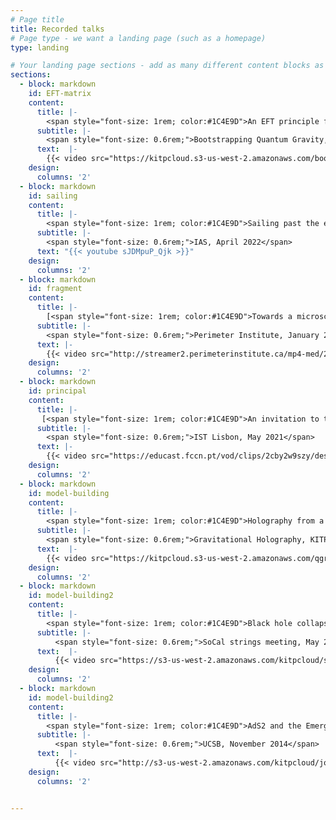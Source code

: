 ```yaml
---
# Page title
title: Recorded talks
# Page type - we want a landing page (such as a homepage)
type: landing

# Your landing page sections - add as many different content blocks as you like
sections:
  - block: markdown
    id: EFT-matrix
    content:
      title: |-
        <span style="font-size: 1rem; color:#1C4E9D">An EFT principle for low dimensional gravity</span>
      subtitle: |- 
        <span style="font-size: 0.6rem;">Bootstrapping Quantum Gravity, KITP, February 2023</span>
      text:  |-
        {{< video src="https://kitpcloud.s3-us-west-2.amazonaws.com/bootstrap23/Anous_Bootstrap23_KITP.mp4" controls="yes" >}} 
    design:
      columns: '2'
  - block: markdown
    id: sailing
    content:
      title: |- 
        <span style="font-size: 1rem; color:#1C4E9D">Sailing past the edge of the world</span>
      subtitle: |- 
        <span style="font-size: 0.6rem;">IAS, April 2022</span>
      text: "{{< youtube sJDMpuP_Qjk >}}"
    design:
      columns: '2'
  - block: markdown
    id: fragment
    content:
      title: |- 
        [<span style="font-size: 1rem; color:#1C4E9D">Towards a microscopic model of AdS Fragmentation</span>](https://pirsa.org/22010085)
      subtitle: |- 
        <span style="font-size: 0.6rem;">Perimeter Institute, January 2022</span>
      text: |-  
        {{< video src="http://streamer2.perimeterinstitute.ca/mp4-med/22010085.mp4" controls="yes" >}}
    design:
      columns: '2'
  - block: markdown
    id: principal
    content:
      title: |- 
       [<span style="font-size: 1rem; color:#1C4E9D">An invitation to the principal series</span>](https://educast.fccn.pt/vod/clips/2cby2w9szy/streaming.html?locale=pt)
      subtitle: |- 
        <span style="font-size: 0.6rem;">IST Lisbon, May 2021</span>
      text: |-  
        {{< video src="https://educast.fccn.pt/vod/clips/2cby2w9szy/desktop.mp4" controls="yes" >}}
    design:
      columns: '2'
  - block: markdown
    id: model-building
    content:
      title: |-
        <span style="font-size: 1rem; color:#1C4E9D">Holography from a model builder's perspective</span>
      subtitle: |- 
        <span style="font-size: 0.6rem;">Gravitational Holography, KITP, February 2020</span>
      text:  |-
        {{< video src="https://kitpcloud.s3-us-west-2.amazonaws.com/qgravity20/Anous_QGravity20_KITP.mp4" controls="yes" >}} 
    design:
      columns: '2'
  - block: markdown
    id: model-building2
    content:
      title: |-
        <span style="font-size: 1rem; color:#1C4E9D">Black hole collapse in the 1/c expansion</span>
      subtitle: |- 
          <span style="font-size: 0.6rem;">SoCal strings meeting, May 2016</span>
      text:  |-
          {{< video src="https://s3-us-west-2.amazonaws.com/kitpcloud/scss16/Anous_SCSS16_KITP.mp4" controls="yes" >}} 
    design:
      columns: '2'
  - block: markdown
    id: model-building2
    content:
      title: |-
        <span style="font-size: 1rem; color:#1C4E9D">AdS2 and the Emergence of SL(2,R)</span>
      subtitle: |- 
          <span style="font-size: 0.6rem;">UCSB, November 2014</span>
      text:  |-
          {{< video src="http://s3-us-west-2.amazonaws.com/kitpcloud/joint98/Anous_TheorySeminar_KITP.mp4" controls="yes" >}} 
    design:
      columns: '2'


---
```

